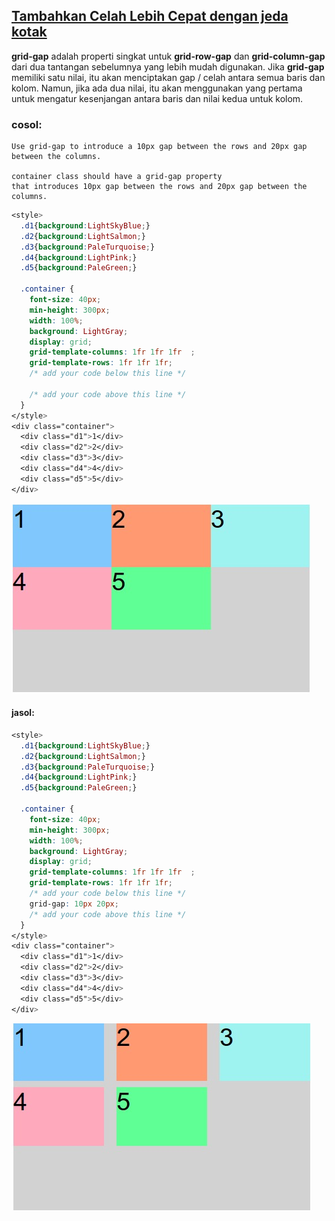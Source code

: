 ## [Tambahkan Celah Lebih Cepat dengan jeda kotak](https://learn.freecodecamp.org/responsive-web-design/css-grid/add-gaps-faster-with-grid-gap)

**grid-gap** adalah properti singkat untuk **grid-row-gap** dan **grid-column-gap** dari dua tantangan sebelumnya yang lebih mudah digunakan. Jika **grid-gap** memiliki satu nilai, itu akan menciptakan gap / celah antara semua baris dan kolom. Namun, jika ada dua nilai, itu akan menggunakan yang pertama untuk mengatur kesenjangan antara baris dan nilai kedua untuk kolom.

### cosol:

```
Use grid-gap to introduce a 10px gap between the rows and 20px gap between the columns.

container class should have a grid-gap property 
that introduces 10px gap between the rows and 20px gap between the columns.
```

```css
<style>
  .d1{background:LightSkyBlue;}
  .d2{background:LightSalmon;}
  .d3{background:PaleTurquoise;}
  .d4{background:LightPink;}
  .d5{background:PaleGreen;}
  
  .container {
    font-size: 40px;
    min-height: 300px;
    width: 100%;
    background: LightGray;
    display: grid;
    grid-template-columns: 1fr 1fr 1fr  ;
    grid-template-rows: 1fr 1fr 1fr;
    /* add your code below this line */
    
    /* add your code above this line */
  }
</style>
<div class="container">
  <div class="d1">1</div>
  <div class="d2">2</div>
  <div class="d3">3</div>
  <div class="d4">4</div>
  <div class="d5">5</div>
</div>
```

![](/assets/12.jpg)

#### jasol:

```css
<style>
  .d1{background:LightSkyBlue;}
  .d2{background:LightSalmon;}
  .d3{background:PaleTurquoise;}
  .d4{background:LightPink;}
  .d5{background:PaleGreen;}
  
  .container {
    font-size: 40px;
    min-height: 300px;
    width: 100%;
    background: LightGray;
    display: grid;
    grid-template-columns: 1fr 1fr 1fr  ;
    grid-template-rows: 1fr 1fr 1fr;
    /* add your code below this line */
    grid-gap: 10px 20px;
    /* add your code above this line */
  }
</style>
<div class="container">
  <div class="d1">1</div>
  <div class="d2">2</div>
  <div class="d3">3</div>
  <div class="d4">4</div>
  <div class="d5">5</div>
</div>
```

![](/assets/13.jpg)

